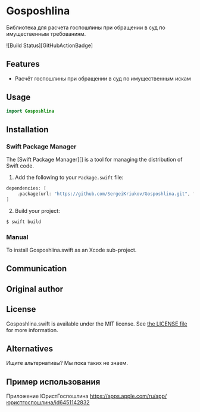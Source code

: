 # Gosposhlina 

Библиотека для расчета госпошлины при обращении в суд по имущественным требованиям. 
 
![Build Status][GitHubActionBadge]

## Features

 - Расчёт госпошлины при обращении в суд по имущественным искам

## Usage

```swift
import Gosposhlina

```

## Installation

### Swift Package Manager

The [Swift Package Manager][] is a tool for managing the distribution of
Swift code.


1. Add the following to your `Package.swift` file:

  ```swift
  dependencies: [
      .package(url: "https://github.com/SergeiKriukov/Gosposhlina.git", from: "0.15.3")
  ]
  ```

2. Build your project:

  ```sh
  $ swift build
  ```

### Manual

To install Gosposhlina.swift as an Xcode sub-project.

## Communication


## Original author


## License

Gosposhlina.swift is available under the MIT license. See [the LICENSE
file](./LICENSE.txt) for more information.

## Alternatives

Ищите альтернативы? Мы пока таких не знаем.

## Пример использования

Приложение ЮристГоспошлина
https://apps.apple.com/ru/app/юристгоспошлина/id6451142832
   
